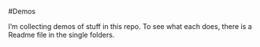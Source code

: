#Demos

I’m collecting demos of stuff in this repo. To see what each does, there is a Readme file in the single folders.
